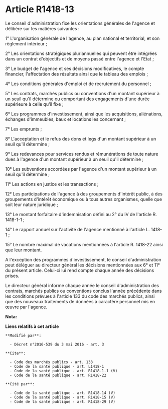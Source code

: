 # Article R1418-13

Le conseil d'administration fixe les orientations générales de l'agence et délibère sur les matières suivantes : 

1° L'organisation générale de l'agence, au plan national et territorial, et son règlement intérieur ; 

2° Les orientations stratégiques pluriannuelles qui peuvent être intégrées dans un contrat d'objectifs et de moyens passé
entre l'agence et l'Etat ; 

3° Le budget de l'agence et ses décisions modificatives, le compte financier, l'affectation des résultats ainsi que le
tableau des emplois ; 

4° Les conditions générales d'emploi et de recrutement du personnel ; 

5° Les contrats, marchés publics ou conventions d'un montant supérieur à un seuil qu'il détermine ou comportant des
engagements d'une durée supérieure à celle qu'il fixe ; 

6° Les programmes d'investissement, ainsi que les acquisitions, aliénations, échanges d'immeubles, baux et locations les
concernant ; 

7° Les emprunts ; 

8° L'acceptation et le refus des dons et legs d'un montant supérieur à un seuil qu'il détermine ; 

9° Les redevances pour services rendus et rémunérations de toute nature dues à l'agence d'un montant supérieur à un seuil
qu'il détermine ; 

10° Les subventions accordées par l'agence d'un montant supérieur à un seuil qu'il détermine ; 

11° Les actions en justice et les transactions ; 

12° Les participations de l'agence à des groupements d'intérêt public, à des groupements d'intérêt économique ou à tous
autres organismes, quelle que soit leur nature juridique ; 

13° Le montant forfaitaire d'indemnisation défini au 2° du IV de l'article R. 1418-1-1 ; 

14° Le rapport annuel sur l'activité de l'agence mentionné à l'article L. 1418-1 ; 

15° Le nombre maximal de vacations mentionnées à l'article R. 1418-22 ainsi que leur montant. 

A l'exception des programmes d'investissement, le conseil d'administration peut déléguer au directeur général les décisions
mentionnées aux 6° et 11° du présent article. Celui-ci lui rend compte chaque année des décisions prises. 

Le directeur général informe chaque année le conseil d'administration des contrats, marchés publics ou conventions conclus
l'année précédente dans les conditions prévues à l'article 133 du code des marchés publics, ainsi que des nouveaux
traitements de données à caractère personnel mis en œuvre par l'agence.

**Nota:**



**Liens relatifs à cet article**

	**Modifié par**:

	  - Décret n°2016-539 du 3 mai 2016 - art. 3

	**Cite**:

	  - Code des marchés publics - art. 133
	  - Code de la santé publique - art. L1418-1
	  - Code de la santé publique - art. R1418-1-1 (V)
	  - Code de la santé publique - art. R1418-22

	**Cité par**:

	  - Code de la santé publique - art. R1418-14 (V)
	  - Code de la santé publique - art. R1418-15 (V)
	  - Code de la santé publique - art. R1418-29 (V)
